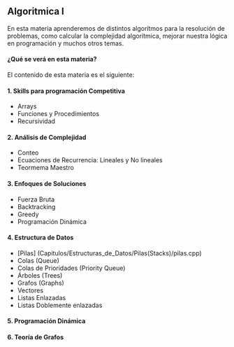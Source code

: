 ## Algoritmica I
En esta materia aprenderemos de distintos algorítmos para la resolución de problemas, como calcular la complejidad algorítmica, mejorar nuestra lógica en programación y muchos otros temas.
#### ¿Qué se verá en esta materia?
El contenido de esta materia es el siguiente:
#### 1. Skills para programación Competitiva
- Arrays
- Funciones y Procedimientos
- Recursividad
#### 2. Análisis de Complejidad
- Conteo
- Ecuaciones de Recurrencia: Lineales y No lineales
- Teormema Maestro
#### 3. Enfoques de Soluciones
- Fuerza Bruta
- Backtracking
- Greedy
- Programación Dinámica
#### 4. Estructura de Datos
- [Pilas] (Capitulos/Estructuras_de_Datos/Pilas(Stacks)/pilas.cpp)
- Colas (Queue)
- Colas de Prioridades (Priority Queue)
- Árboles (Trees)
- Grafos (Graphs)
- Vectores
- Listas Enlazadas
- Listas Doblemente enlazadas
#### 5. Programación Dinámica

#### 6. Teoría de Grafos


